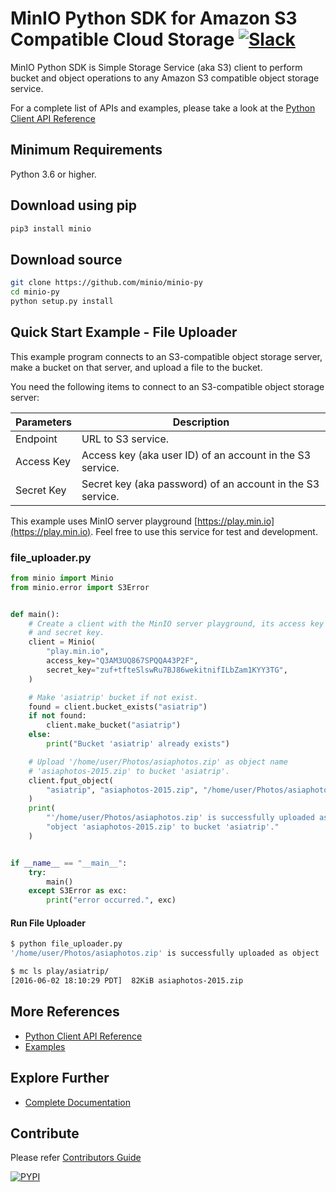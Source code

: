 # MinIO Python SDK for Amazon S3 Compatible Cloud Storage [![Slack](https://slack.min.io/slack?type=svg)](https://slack.min.io)

MinIO Python SDK is Simple Storage Service (aka S3) client to perform bucket and object operations to any Amazon S3 compatible object storage service.

For a complete list of APIs and examples, please take a look at the [Python Client API Reference](https://docs.min.io/docs/python-client-api-reference)

## Minimum Requirements
Python 3.6 or higher.

## Download using pip

```sh
pip3 install minio
```

## Download source

```sh
git clone https://github.com/minio/minio-py
cd minio-py
python setup.py install
```

## Quick Start Example - File Uploader
This example program connects to an S3-compatible object storage server, make a bucket on that server, and upload a file to the bucket.

You need the following items to connect to an S3-compatible object storage server:

| Parameters | Description                                                |
|------------|------------------------------------------------------------|
| Endpoint   | URL to S3 service.                                         |
| Access Key | Access key (aka user ID) of an account in the S3 service.  |
| Secret Key | Secret key (aka password) of an account in the S3 service. |

This example uses MinIO server playground [https://play.min.io](https://play.min.io). Feel free to use this service for test and development.

### file_uploader.py
```py
from minio import Minio
from minio.error import S3Error


def main():
    # Create a client with the MinIO server playground, its access key
    # and secret key.
    client = Minio(
        "play.min.io",
        access_key="Q3AM3UQ867SPQQA43P2F",
        secret_key="zuf+tfteSlswRu7BJ86wekitnifILbZam1KYY3TG",
    )

    # Make 'asiatrip' bucket if not exist.
    found = client.bucket_exists("asiatrip")
    if not found:
        client.make_bucket("asiatrip")
    else:
        print("Bucket 'asiatrip' already exists")

    # Upload '/home/user/Photos/asiaphotos.zip' as object name
    # 'asiaphotos-2015.zip' to bucket 'asiatrip'.
    client.fput_object(
        "asiatrip", "asiaphotos-2015.zip", "/home/user/Photos/asiaphotos.zip",
    )
    print(
        "'/home/user/Photos/asiaphotos.zip' is successfully uploaded as "
        "object 'asiaphotos-2015.zip' to bucket 'asiatrip'."
    )


if __name__ == "__main__":
    try:
        main()
    except S3Error as exc:
        print("error occurred.", exc)
```

#### Run File Uploader
```sh
$ python file_uploader.py
'/home/user/Photos/asiaphotos.zip' is successfully uploaded as object 'asiaphotos-2015.zip' to bucket 'asiatrip'.

$ mc ls play/asiatrip/
[2016-06-02 18:10:29 PDT]  82KiB asiaphotos-2015.zip
```

## More References
* [Python Client API Reference](https://docs.min.io/docs/python-client-api-reference)
* [Examples](https://github.com/minio/minio-py/tree/release/examples)

## Explore Further
* [Complete Documentation](https://docs.min.io)

## Contribute
Please refer [Contributors Guide](https://github.com/minio/minio-py/blob/release/CONTRIBUTING.md)

[![PYPI](https://img.shields.io/pypi/v/minio.svg)](https://pypi.python.org/pypi/minio)

